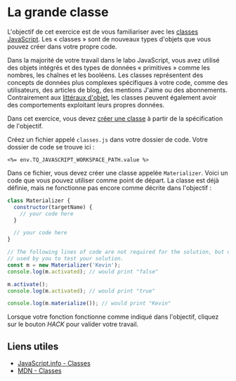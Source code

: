 # La grande classe

L'objectif de cet exercice est de vous familiariser avec les [classes JavaScript](https://javascript.info/class). Les «&nbsp;classes&nbsp;» sont de nouveaux types d'objets que vous pouvez créer dans votre propre code.

Dans la majorité de votre travail dans le labo JavaScript, vous avez utilisé des objets intégrés et des types de données «&nbsp;primitives&nbsp;» comme les nombres, les chaînes et les booléens. Les classes représentent des concepts de données plus complexes spécifiques à votre code, comme des utilisateurs, des articles de blog, des mentions J'aime ou des abonnements. Contrairement aux [littéraux d'objet](https://javascript.info/object#literals-and-properties), les classes peuvent également avoir des comportements exploitant leurs propres données.

Dans cet exercice, vous devez [créer une classe](https://javascript.info/class) à partir de la spécification de l'objectif.

Créez un fichier appelé `classes.js` dans votre dossier de code. Votre dossier de code se trouve ici&nbsp;:

`<%= env.TQ_JAVASCRIPT_WORKSPACE_PATH.value %>`

Dans ce fichier, vous devez créer une classe appelée `Materializer`. Voici un code que vous pouvez utiliser comme point de départ. La classe est déjà définie, mais ne fonctionne pas encore comme décrite dans l'objectif&nbsp;:

```js
class Materializer {
  constructor(targetName) {
    // your code here
  }

  // your code here
}

// The following lines of code are not required for the solution, but can be
// used by you to test your solution.
const m = new Materializer('Kevin');
console.log(m.activated); // would print "false"

m.activate();
console.log(m.activated); // would print "true"

console.log(m.materialize()); // would print "Kevin"
```

Lorsque votre fonction fonctionne comme indiqué dans l'objectif, cliquez sur le bouton *HACK* pour valider votre travail.

## Liens utiles

* [JavaScript.info - Classes](https://javascript.info/class)
* [MDN - Classes](https://developer.mozilla.org/en-US/docs/Web/JavaScript/Reference/Classes)